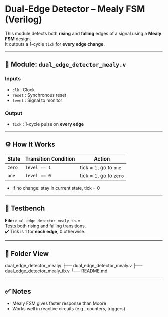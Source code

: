 # Dual-Edge Detector – Mealy FSM (Verilog)

This module detects both **rising** and **falling** edges of a signal using a **Mealy FSM** design.  
It outputs a 1-cycle `tick` for **every edge change**.

---

## 🔧 Module: `dual_edge_detector_mealy.v`

### Inputs
- `clk`   : Clock
- `reset` : Synchronous reset
- `level` : Signal to monitor

### Output
- `tick`  : 1-cycle pulse on **every edge**

---

## ⚙️ How It Works

| State | Transition Condition | Action         |
|-------|----------------------|----------------|
| `zero` | `level == 1`        | tick = 1, go to `one` |
| `one`  | `level == 0`        | tick = 1, go to `zero` |

- If no change: stay in current state, tick = 0

---

## 🧪 Testbench

**File:** `dual_edge_detector_mealy_tb.v`  
Tests both rising and falling transitions.  
✔️ Tick is 1 for **each edge**, 0 otherwise.

---

## 📁 Folder View

dual_edge_detector_mealy/ ├── dual_edge_detector_mealy.v ├── dual_edge_detector_mealy_tb.v └── README.md


---

## ✅ Notes

- Mealy FSM gives faster response than Moore
- Works well in reactive circuits (e.g., counters, triggers)
